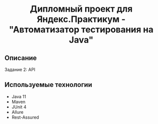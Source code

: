 <h1 align="center">Дипломный проект для Яндекс.Практикум - "Автоматизатор тестирования на Java"</h1>

## Описание

Задание 2: API

## Используемые технологии

- Java 11
- Maven
- JUnit 4
- Allure
- Rest-Assured